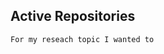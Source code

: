 <!DOCTYPE html>

<html>
  <head>
  <h2> Active Repositories </h1>
  </head>
 <body>
    
    For my reseach topic I wanted to 
  
 </body>
  
  
  
  
  
</html>

